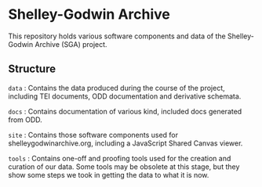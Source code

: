 # Shelley-Godwin Archive

This repository holds various software components and data of the Shelley-Godwin Archive (SGA) project. 

## Structure

`data` : Contains the data produced during the course of the project, including TEI documents, ODD documentation and derivative schemata.

`docs` : Contains documentation of various kind, included docs generated from ODD.

`site` : Contains those software components used for shelleygodwinarchive.org, including a JavaScript Shared Canvas viewer.

`tools` : Contains one-off and proofing tools used for the creation and curation of our data. Some tools may be obsolete at this stage, but they show some steps we took in getting the data to what it is now.
